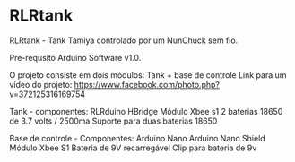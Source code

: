 RLRtank
==========

RLRtank - Tank Tamiya controlado por um NunChuck sem fio.

Pre-requsito Arduino Software v1.0.

O projeto consiste em dois módulos: Tank + base de controle
Link para um vídeo do projeto: https://www.facebook.com/photo.php?v=372125316169754

Tank - componentes:
RLRduino
HBridge
Módulo Xbee s1
2 baterias 18650 de 3.7 volts / 2500ma
Suporte para duas baterias 18650

Base de controle - Componentes:
Arduino Nano
Arduino Nano Shield
Módulo Xbee S1
Bateria de 9V recarregável
Clip para bateria de 9v

